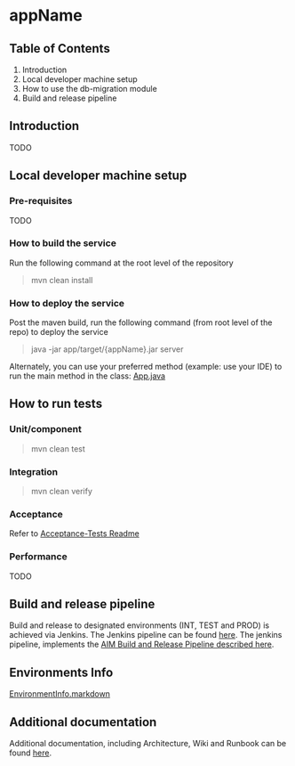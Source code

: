 # appName

## Table of Contents
1. Introduction
2. Local developer machine setup
3. How to use the db-migration module
4. Build and release pipeline

## Introduction
TODO

## Local developer machine setup
### Pre-requisites
TODO

### How to build the service
Run the following command at the root level of the repository
> mvn clean install

### How to deploy the service
Post the maven build, run the following command (from root level of the repo) to deploy the service
> java -jar app/target/{appName}.jar server 

Alternately, you can use your preferred method (example: use your IDE) to run the main method in the
class: [App.java](app/src/main/java/com/ft/membership/appName/App.java)

## How to run tests
### Unit/component
> mvn clean test

### Integration
> mvn clean verify

### Acceptance
Refer to [Acceptance-Tests Readme](acceptance-tests/README.md)

### Performance
TODO

## Build and release pipeline
Build and release to designated environments (INT, TEST and PROD) is achieved via Jenkins. The Jenkins pipeline can be
found [here][1]. The jenkins pipeline, implements the
[AIM Build and Release Pipeline described here](https://sites.google.com/a/ft.com/technology/systems/membership/identity-and-access-management/03-engineering#TOC-Build-and-Release-Pipeline).

## Environments Info
[EnvironmentInfo.markdown](EnvironmentInfo.markdown)

## Additional documentation
Additional documentation, including Architecture, Wiki and Runbook can be found
[here][2].

[1]: http://TODO:jenkinsUrl
[2]: http://TODO:googleSiteUrl
